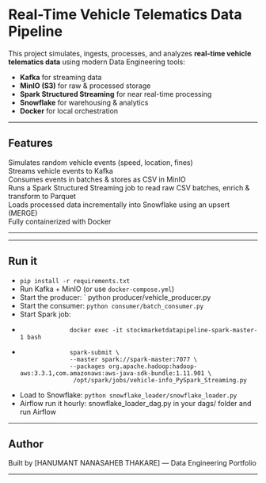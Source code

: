 # Real-Time Vehicle Telematics Data Pipeline

This project simulates, ingests, processes, and analyzes **real-time vehicle telematics data** using modern Data Engineering tools:
- **Kafka** for streaming data
- **MinIO (S3)** for raw & processed storage
- **Spark Structured Streaming** for near real-time processing
- **Snowflake** for warehousing & analytics
- **Docker** for local orchestration

---

## Features

Simulates random vehicle events (speed, location, fines)  
Streams vehicle events to Kafka  
Consumes events in batches & stores as CSV in MinIO  
Runs a Spark Structured Streaming job to read raw CSV batches, enrich & transform to Parquet  
Loads processed data incrementally into Snowflake using an upsert (MERGE)  
Fully containerized with Docker

---
---

##  **Run it**

- `pip install -r requirements.txt`
- Run Kafka + MinIO (or use `docker-compose.yml`)
- Start the producer: `
                   python producer/vehicle_producer.py
- Start the consumer: `python consumer/batch_consumer.py`
- Start Spark job:
-                   docker exec -it stockmarketdatapipeline-spark-master-1 bash
-                   spark-submit \
                    --master spark://spark-master:7077 \
                    --packages org.apache.hadoop:hadoop-aws:3.3.1,com.amazonaws:aws-java-sdk-bundle:1.11.901 \
                     /opt/spark/jobs/vehicle-info_PySpark_Streaming.py
- Load to Snowflake: `python snowflake_loader/snowflake_loader.py`
- Airflow run it hourly: snowflake_loader_dag.py in your dags/ folder and run Airflow

---

##  **Author**

Built by [HANUMANT NANASAHEB THAKARE] — Data Engineering Portfolio 

---


